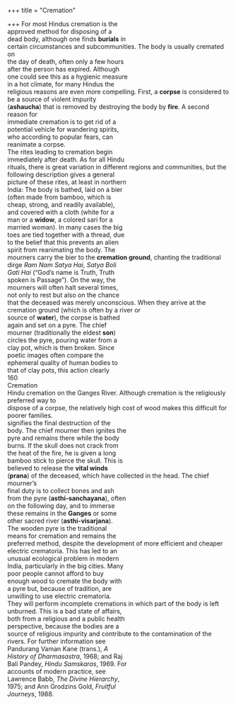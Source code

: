 +++
title = "Cremation"

+++
For most Hindus cremation is the  
approved method for disposing of a  
dead body, although one finds **burials** in  
certain circumstances and subcommunities. The body is usually cremated on  
the day of death, often only a few hours  
after the person has expired. Although  
one could see this as a hygienic measure  
in a hot climate, for many Hindus the  
religious reasons are even more compelling. First, a **corpse** is considered to  
be a source of violent impurity  
(**ashaucha**) that is removed by destroying the body by **fire**. A second reason for  
immediate cremation is to get rid of a  
potential vehicle for wandering spirits,  
who according to popular fears, can  
reanimate a corpse.  
The rites leading to cremation begin  
immediately after death. As for all Hindu  
rituals, there is great variation in different regions and communities, but the  
following description gives a general  
picture of these rites, at least in northern  
India: The body is bathed, laid on a bier  
(often made from bamboo, which is  
cheap, strong, and readily available),  
and covered with a cloth (white for a  
man or a **widow**, a colored sari for a  
married woman). In many cases the big  
toes are tied together with a thread, due  
to the belief that this prevents an alien  
spirit from reanimating the body. The  
mourners carry the bier to the **cremation ground**, chanting the traditional  
dirge *Ram Nam Satya Hai*, *Satya Boli*  
*Gati Hai* (“God’s name is Truth, Truth  
spoken is Passage”). On the way, the  
mourners will often halt several times,  
not only to rest but also on the chance  
that the deceased was merely unconscious. When they arrive at the cremation ground (which is often by a river or  
source of **water**), the corpse is bathed  
again and set on a pyre. The chief  
mourner (traditionally the eldest **son**)  
circles the pyre, pouring water from a  
clay pot, which is then broken. Since  
poetic images often compare the  
ephemeral quality of human bodies to  
that of clay pots, this action clearly  
160  
Cremation  
Hindu cremation on the Ganges River. Although cremation is the religiously preferred way to  
dispose of a corpse, the relatively high cost of wood makes this difficult for poorer families.  
signifies the final destruction of the  
body. The chief mourner then ignites the  
pyre and remains there while the body  
burns. If the skull does not crack from  
the heat of the fire, he is given a long  
bamboo stick to pierce the skull. This is  
believed to release the **vital winds**  
(**prana**) of the deceased, which have collected in the head. The chief mourner’s  
final duty is to collect bones and ash  
from the pyre (**asthi-sanchayana**), often  
on the following day, and to immerse  
these remains in the **Ganges** or some  
other sacred river (**asthi-visarjana**).  
The wooden pyre is the traditional  
means for cremation and remains the  
preferred method, despite the development of more efficient and cheaper electric crematoria. This has led to an  
unusual ecological problem in modern  
India, particularly in the big cities. Many  
poor people cannot afford to buy  
enough wood to cremate the body with  
a pyre but, because of tradition, are  
unwilling to use electric crematoria.  
They will perform incomplete cremations in which part of the body is left  
unburned. This is a bad state of affairs,  
both from a religious and a public health  
perspective, because the bodies are a  
source of religious impurity and contribute to the contamination of the  
rivers. For further information see  
Pandurang Vaman Kane (trans.), *A*  
*History of Dharmasastra*, 1968; and Raj  
Bali Pandey, *Hindu Samskaras*, 1969. For  
accounts of modern practice, see  
Lawrence Babb, *The Divine Hierarchy*,  
1975; and Ann Grodzins Gold, *Fruitful*  
*Journeys*, 1988.